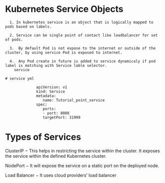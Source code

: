 # Kubernetes Service Objects

      1. In kubernetes service is an object that is logically mapped to pods based on labels.
       
      2. Service can be single point of contact like loadbalancer for set of pods.
       
      3.  By default Pod is not expose to the internet or outside of the cluster, by using service Pod is exposed to internet.
      
      4.  Any Pod create in future is added to service dynamicaly if pod label is matching with Service lable selector.
        service
        
    # service yml  
    
                  apiVersion: v1
                  kind: Service
                  metadata:
                     name: Tutorial_point_service
                  spec:
                     ports:
                     - port: 8080
                     targetPort: 31999
        
# Types of Services

ClusterIP − This helps in restricting the service within the cluster. It exposes the service within the defined Kubernetes cluster.

NodePort − It will expose the service on a static port on the deployed node.

Load Balancer − It uses cloud providers’ load balancer

